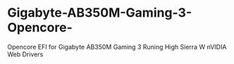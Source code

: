 # Gigabyte-AB350M-Gaming-3-Opencore-
Opencore EFI for Gigabyte AB350M Gaming 3 Runing High Sierra W nVIDIA Web Drivers
